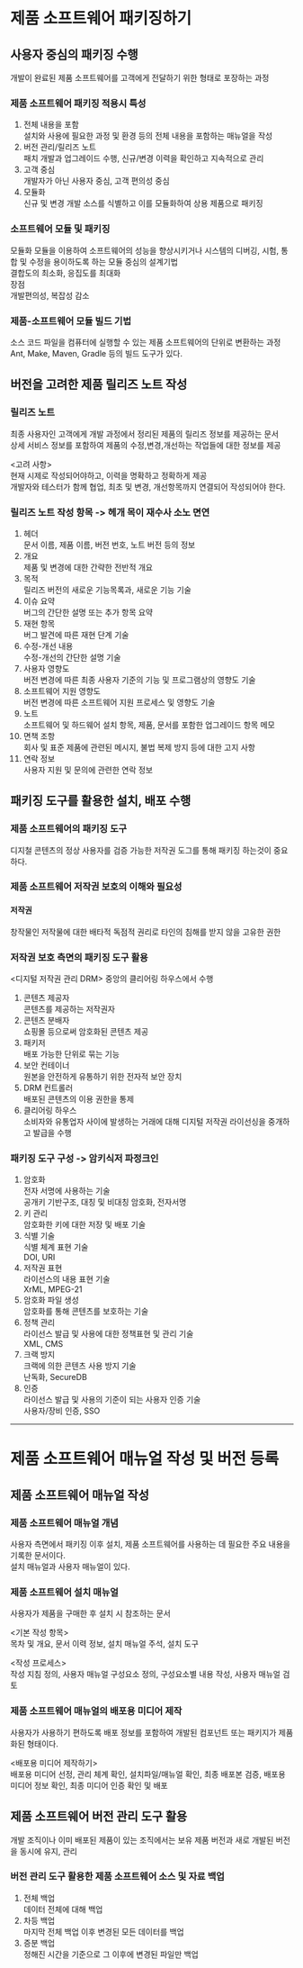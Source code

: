 # 제품 소프트웨어 패키징하기
## 사용자 중심의 패키징 수행
개발이 완료된 제품 소프트웨어를 고객에게 전달하기 위한 형태로 포장하는 과정   

### 제품 소프트웨어 패키징 적용시 특성
1. 전체 내용을 포함   
설치와 사용에 필요한 과정 및 환경 등의 전체 내용을 포함하는 매뉴얼을 작성   
2. 버전 관리/릴리즈 노트   
패치 개발과 업그레이드 수행, 신규/변경 이력을 확인하고 지속적으로 관리   
3. 고객 중심   
개발자가 아닌 사용자 중심, 고객 편의성 중심   
4. 모듈화   
신규 및 변경 개발 소스를 식별하고 이를 모듈화하여 상용 제품으로 패키징   

### 소프트웨어 모듈 및 패키징
모듈화 
모듈을 이용하여 소프트웨어의 성능을 향상시키거나 시스템의 디버깅, 시험, 통합 및 수정을 용이하도록 하는 모듈 중심의 설계기법   
결합도의 최소화, 응집도를 최대화   
장점   
개발편의성, 복잡성 감소   

### 제품-소프트웨어 모듈 빌드 기법
소스 코드 파일을 컴퓨터에 실행할 수 있는 제품 소프트웨어의 단위로 변환하는 과정   
Ant, Make, Maven, Gradle 등의 빌드 도구가 있다.   

## 버전을 고려한 제품 릴리즈 노트 작성
### 릴리즈 노트
최종 사용자인 고객에게 개발 과정에서 정리된 제품의 릴리즈 정보를 제공하는 문서   
상세 서비스 정보를 포함하여 제품의 수정,변경,개선하는 작업들에 대한 정보를 제공   

<고려 사항>   
현재 시제로 작성되어야하고, 이력을 명확하고 정확하게 제공   
개발자와 테스터가 함께 협업, 최초 및 변경, 개선항목까지 연결되어 작성되어야 한다.   

### 릴리즈 노트 작성 항목 -> 헤개 목이 재수사 소노 면연
1. 헤더   
문서 이름, 제품 이름, 버전 번호, 노트 버전 등의 정보   
2. 개요   
제품 및 변경에 대한 간략한 전반적 개요   
3. 목적   
릴리즈 버전의 새로운 기능목록과, 새로운 기능 기술   
4. 이슈 요약   
버그의 간단한 설명 또는 추가 항목 요약   
5. 재현 항목   
버그 발견에 따른 재현 단계 기술   
6. 수정-개선 내용   
수정-개선의 간단한 설명 기술   
7. 사용자 영향도   
버전 변경에 따른 최종 사용자 기준의 기능 및 프로그램상의 영향도 기술   
8. 소프트웨어 지원 영향도   
버전 변경에 따른 소프트웨어 지원 프로세스 및 영향도 기술   
9. 노트   
소프트웨어 및 하드웨어 설치 항목, 제품, 문서를 포함한 업그레이드 항목 메모   
10. 면책 조항   
회사 및 표준 제품에 관련된 메시지, 불법 복제 방지 등에 대한 고지 사항   
11. 연락 정보   
사용자 지원 및 문의에 관련한 연락 정보   

## 패키징 도구를 활용한 설치, 배포 수행
### 제품 소프트웨어의 패키징 도구
디지철 콘텐츠의 정상 사용자를 검증 가능한 저작권 도그를 통해 패키징 하는것이 중요하다.   

### 제품 소프트웨어 저작권 보호의 이해와 필요성
#### 저작권
창작물인 저작물에 대한 배타적 독점적 권리로 타인의 침해를 받지 않을 고유한 권한   

### 저작권 보호 측면의 패키징 도구 활용
<디지털 저작권 관리 DRM>
중앙의 클리어링 하우스에서 수행   
1. 콘텐츠 제공자   
콘텐츠를 제공하는 저작권자   
2. 콘텐츠 분배자   
쇼핑몰 등으로써 암호화된 콘텐츠 제공   
3. 패키저   
배포 가능한 단위로 묶는 기능   
4. 보안 컨테이너   
원본을 안전하게 유통하기 위한 전자적 보안 장치   
5. DRM 컨트롤러   
배포된 콘텐츠의 이용 권한을 통제   
6. 클리어링 하우스   
소비자와 유통업자 사이에 발생하는 거래에 대해 디지털 저작권 라이선싱을 중개하고 발급을 수행   

### 패키징 도구 구성 -> 암키식저 파정크인
1. 암호화   
전자 서명에 사용하는 기술   
공개키 기반구조, 대칭 및 비대칭 암호화, 전자서명   
2. 키 관리   
암호화한 키에 대한 저장 및 배포 기술   
3. 식별 기술   
식별 체계 표현 기술   
DOI, URI   
4. 저작권 표현   
라이선스의 내용 표현 기술   
XrML, MPEG-21   
5. 암호화 파일 생성   
암호화를 통해 콘텐츠를 보호하는 기술   
6. 정책 관리   
라이선스 발급 및 사용에 대한 정책표현 및 관리 기술   
XML, CMS   
7. 크랙 방지   
크랙에 의한 콘텐츠 사용 방지 기술   
난독화, SecureDB   
8. 인증   
라이선스 발급 및 사용의 기준이 되는 사용자 인증 기술   
사용자/장비 인증, SSO

***
# 제품 소프트웨어 매뉴얼 작성 및 버전 등록
## 제품 소프트웨어 매뉴얼 작성 
### 제품 소프트웨어 매뉴얼 개념
사용자 측면에서 패키징 이후 설치, 제품 소프트웨어를 사용하는 데 필요한 주요 내용을 기록한 문서이다.   
설치 매뉴얼과 사용자 매뉴얼이 있다.   

### 제품 소프트웨어 설치 매뉴얼
사용자가 제품을 구매한 후 설치 시 참조하는 문서   

<기본 작성 항목>   
목차 및 개요, 문서 이력 정보, 설치 매뉴얼 주석, 설치 도구   

<작성 프로세스>   
작성 지침 정의, 사용자 매뉴얼 구성요소 정의, 구성요소별 내용 작성, 사용자 매뉴얼 검토   

### 제품 소프트웨어 매뉴얼의 배포용 미디어 제작
사용자가 사용하기 편하도록 배포 정보를 포함하여 개발된 컴포넌트 또는 패키지가 제품화된 형태이다.   

<배포용 미디어 제작하기>   
배포용 미디어 선정, 관리 체계 확인, 설치파일/매뉴얼 확인, 최종 배포본 검증, 배포용 미디어 정보 확인, 최종 미디어 인증 확인 및 배포   

## 제품 소프트웨어 버전 관리 도구 활용
개발 조직이나 이미 배포된 제품이 있는 조직에서는 보유 제품 버전과 새로 개발된 버전을 동시에 유지, 관리   

### 버전 관리 도구 활용한 제품 소프트웨어 소스 및 자료 백업
1. 전체 백업   
데이터 전체에 대해 백업   
2. 차등 백업   
마지막 전체 백업 이후 변경된 모든 데이터를 백업   
3. 증분 백업   
정해진 시간을 기준으로 그 이후에 변경된 파일만 백업   
